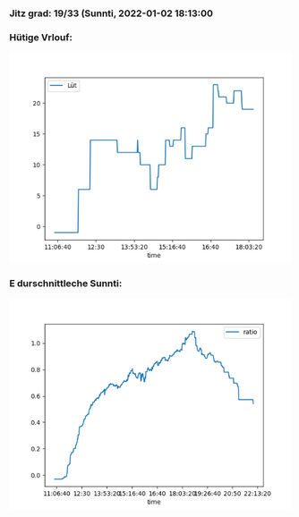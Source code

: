 ### Jitz grad: 19/33 (Sunnti, 2022-01-02 18:13:00

### Hütige Vrlouf:
![Graph](Today.png)

### E durschnittleche Sunnti:
![Graph](Sunnti.png)